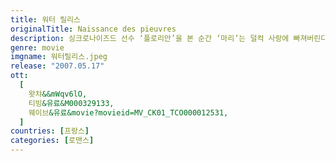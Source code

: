 ```yaml
---
title: 워터 릴리스
originalTitle: Naissance des pieuvres
description: 싱크로나이즈드 선수 ‘플로리안’을 본 순간 ‘마리’는 덜컥 사랑에 빠져버린다. 하지만 ‘플로리안’은 모든 남성들의 선망을 받고, 남자들과 자유로운 관계를 맺는 것 처럼 보인다. ‘플로리안’의 모든 것이 알고 싶고, 갖고 싶은 ‘마리’. 한편, ‘마리’의 절친 ‘안나’는 수영부 남학생 ‘프랑수아’와 첫키스를 하기 위해 노력한다. 처음 느끼는 사랑의 감정! 사랑에 빠지고, 사랑에 눈뜬 소녀들의 올 여름, 가장 거침없고 감각적인 드라마가 찾아온다.
genre: movie
imgname: 워터릴리스.jpeg
release: "2007.05.17"
ott:
  [
    왓챠&&mWqv6lO,
    티빙&유료&M000329133,
    웨이브&유료&movie?movieid=MV_CK01_TCO000012531,
  ]
countries: [프랑스]
categories: [로맨스]
---
```

